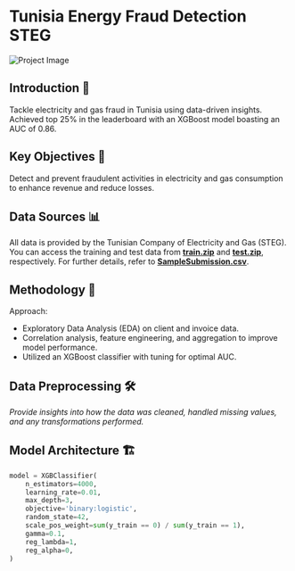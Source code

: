# Tunisia Energy Fraud Detection STEG

![Project Image](https://github.com/AmirFARES/Tunisia_Energy_Fraud_Detection_STEG/blob/main/imgs/energy_fraud_logo.png)

## Introduction 🌟

Tackle electricity and gas fraud in Tunisia using data-driven insights. Achieved top 25% in the leaderboard with an XGBoost model boasting an AUC of 0.86.

## Key Objectives 🎯

Detect and prevent fraudulent activities in electricity and gas consumption to enhance revenue and reduce losses.

## Data Sources 📊

All data is provided by the Tunisian Company of Electricity and Gas (STEG). You can access the training and test data from [**train.zip**](link) and [**test.zip**](link), respectively. For further details, refer to [**SampleSubmission.csv**](link).

## Methodology 🚀

Approach:

- Exploratory Data Analysis (EDA) on client and invoice data.
- Correlation analysis, feature engineering, and aggregation to improve model performance.
- Utilized an XGBoost classifier with tuning for optimal AUC.

## Data Preprocessing 🛠️

*Provide insights into how the data was cleaned, handled missing values, and any transformations performed.*

## Model Architecture 🏗️

```python
model = XGBClassifier(
    n_estimators=4000,
    learning_rate=0.01,
    max_depth=3,
    objective='binary:logistic',
    random_state=42,
    scale_pos_weight=sum(y_train == 0) / sum(y_train == 1),
    gamma=0.1,
    reg_lambda=1,
    reg_alpha=0,
)
